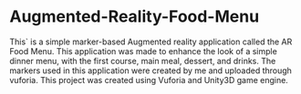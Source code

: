 # Augmented-Reality-Food-Menu
This` is a simple marker-based Augmented reality application called the AR Food Menu. This application was made to enhance the look of a simple dinner menu, with the first course, main meal, dessert, and drinks.  The markers used in this application were created by me and uploaded through vuforia. This project was created using Vuforia and Unity3D game engine.
